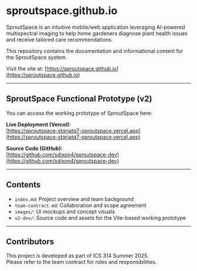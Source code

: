 # sproutspace.github.io

SproutSpace is an intuitive mobile/web application leveraging AI-powered multispectral imaging to help home gardeners diagnose plant health issues and receive tailored care recommendations.

This repository contains the documentation and informational content for the SproutSpace system.

Visit the site at: [https://sproutspace.github.io](https://sproutspace.github.io)

---

## SproutSpace Functional Prototype (v2)

You can access the working prototype of SproutSpace here:

**Live Deployment (Vercel):**  
[https://sproutspace-stqrjatq7-sproutspace.vercel.app](https://sproutspace-stqrjatq7-sproutspace.vercel.app)

**Source Code (GitHub):**  
[https://github.com/sdixon4/sproutspace-dev](https://github.com/sdixon4/sproutspace-dev)

---

## Contents

- `index.md`: Project overview and team background
- `team-contract.md`: Collaboration and scope agreement
- `images/`: UI mockups and concept visuals
- `v2-dev/`: Source code and assets for the Vite-based working prototype

---

## Contributors

This project is developed as part of ICS 314 Summer 2025.  
Please refer to the team contract for roles and responsibilities.


